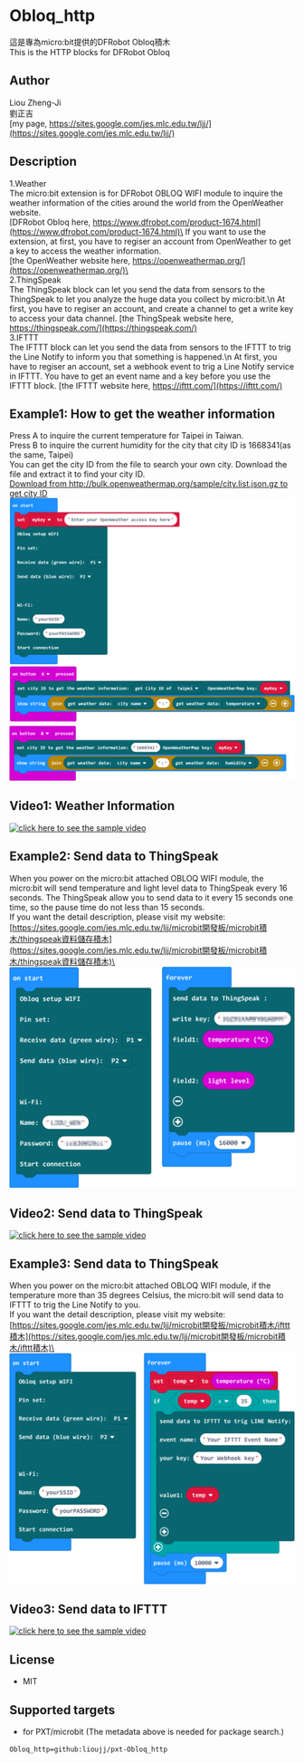 # Obloq_http

這是專為micro:bit提供的DFRobot Obloq積木\
This is the HTTP blocks for DFRobot Obloq

## Author
Liou Zheng-Ji\
劉正吉\
[my page, https://sites.google.com/jes.mlc.edu.tw/ljj/](https://sites.google.com/jes.mlc.edu.tw/ljj/)

## Description
1.Weather\
The micro:bit extension is for DFRobot OBLOQ WIFI module to inquire the weather information of the cities around the world from the OpenWeather website.\
[DFRobot Obloq here, https://www.dfrobot.com/product-1674.html](https://www.dfrobot.com/product-1674.html)\
If you want to use the extension, at first, you have to regiser an account from OpenWeather to get a key to access the weather information.\
[the OpenWeather website here, https://openweathermap.org/](https://openweathermap.org/)\
 \
2.ThingSpeak\
The ThingSpeak block can let you send the data from sensors to the ThingSpeak to let you analyze the huge data you collect by micro:bit.\n
At first, you have to regiser an account, and create a channel to get a write key to access your data channel.
[the ThingSpeak website here, https://thingspeak.com/](https://thingspeak.com/)
 \
3.IFTTT\
The IFTTT block can let you send the data from sensors to the IFTTT to trig the Line Notify to inform you that something is happened.\n
At first, you have to regiser an account, set a webhook event to trig a Line Notify service in IFTTT. You have to get an event name and a key before you use the IFTTT block.
[the IFTTT website here, https://ifttt.com/](https://ifttt.com/)

## Example1: How to get the weather information
Press A to inquire the current temperature for Taipei in Taiwan.\
Press B to inquire the current humidity for the city that city ID is 1668341(as the same, Taipei)\
You can get the city ID from the file to search your own city. Download the file and extract it to find your city ID.\
[Download from http://bulk.openweathermap.org/sample/city.list.json.gz to get city ID](http://bulk.openweathermap.org/sample/city.list.json.gz)\
![image](images/example1.png)

## Video1: Weather Information
[![click here to see the sample video](https://img.youtube.com/vi/SMbRdlF9AEA/0.jpg)](https://www.youtube.com/watch?v=SMbRdlF9AEA)

## Example2: Send data to ThingSpeak
When you power on the micro:bit attached OBLOQ WIFI module, the micro:bit will send temperature and light level data to ThingSpeak every 16 seconds. The ThingSpeak allow you to send data to it every 15 seconds one time, so the pause time do not less than 15 seconds.\
If you want the detail description, please visit my website:\
[https://sites.google.com/jes.mlc.edu.tw/ljj/microbit開發板/microbit積木/thingspeak資料儲存積木](https://sites.google.com/jes.mlc.edu.tw/ljj/microbit開發板/microbit積木/thingspeak資料儲存積木)\
![image](images/example2.png)

## Video2: Send data to ThingSpeak
[![click here to see the sample video](https://img.youtube.com/vi/bQTu6bFurEA/0.jpg)](https://www.youtube.com/watch?v=bQTu6bFurEA)

## Example3: Send data to ThingSpeak
When you power on the micro:bit attached OBLOQ WIFI module, if the temperature more than 35 degrees Celsius, the micro:bit will send data to IFTTT to trig the Line Notify to you.\
If you want the detail description, please visit my website:\
[https://sites.google.com/jes.mlc.edu.tw/ljj/microbit開發板/microbit積木/ifttt積木](https://sites.google.com/jes.mlc.edu.tw/ljj/microbit開發板/microbit積木/ifttt積木)\
![image](images/example3.png)

## Video3: Send data to IFTTT
[![click here to see the sample video](https://img.youtube.com/vi/9CXRKH8INck/0.jpg)](https://www.youtube.com/watch?v=9CXRKH8INck)

## License

* MIT

## Supported targets

* for PXT/microbit
(The metadata above is needed for package search.)

```package
Obloq_http=github:lioujj/pxt-Obloq_http
```